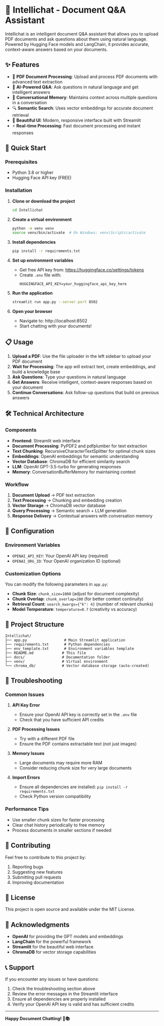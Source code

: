 # 🤖 Intellichat - Document Q&A Assistant

Intellichat is an intelligent document Q&A assistant that allows you to upload PDF documents and ask questions about them using natural language. Powered by Hugging Face models and LangChain, it provides accurate, context-aware answers based on your documents.

## ✨ Features

- 📄 **PDF Document Processing**: Upload and process PDF documents with advanced text extraction
- 🧠 **AI-Powered Q&A**: Ask questions in natural language and get intelligent answers
- 💭 **Conversational Memory**: Maintains context across multiple questions in a conversation
- 🔍 **Semantic Search**: Uses vector embeddings for accurate document retrieval
- 🎨 **Beautiful UI**: Modern, responsive interface built with Streamlit
- ⚡ **Real-time Processing**: Fast document processing and instant responses

## 🚀 Quick Start

### Prerequisites

- Python 3.8 or higher
- Hugging Face API key (FREE)

### Installation

1. **Clone or download the project**
   ```bash
   cd Intellichat
   ```

2. **Create a virtual environment**
   ```bash
   python -m venv venv
   source venv/bin/activate  # On Windows: venv\Scripts\activate
   ```

3. **Install dependencies**
   ```bash
   pip install -r requirements.txt
   ```

4. **Set up environment variables**
   - Get free API key from: https://huggingface.co/settings/tokens
   - Create `.env` file with:
     ```
     HUGGINGFACE_API_KEY=your_huggingface_api_key_here
     ```

5. **Run the application**
   ```bash
   streamlit run app.py --server.port 8502
   ```

6. **Open your browser**
   - Navigate to: http://localhost:8502
   - Start chatting with your documents!

## 📋 Usage

1. **Upload a PDF**: Use the file uploader in the left sidebar to upload your PDF document
2. **Wait for Processing**: The app will extract text, create embeddings, and build a knowledge base
3. **Ask Questions**: Type your questions in natural language
4. **Get Answers**: Receive intelligent, context-aware responses based on your document
5. **Continue Conversations**: Ask follow-up questions that build on previous answers

## 🛠️ Technical Architecture

### Components

- **Frontend**: Streamlit web interface
- **Document Processing**: PyPDF2 and pdfplumber for text extraction
- **Text Chunking**: RecursiveCharacterTextSplitter for optimal chunk sizes
- **Embeddings**: OpenAI embeddings for semantic understanding
- **Vector Database**: ChromaDB for efficient similarity search
- **LLM**: OpenAI GPT-3.5-turbo for generating responses
- **Memory**: ConversationBufferMemory for maintaining context

### Workflow

1. **Document Upload** → PDF text extraction
2. **Text Processing** → Chunking and embedding creation
3. **Vector Storage** → ChromaDB vector database
4. **Query Processing** → Semantic search + LLM generation
5. **Response Delivery** → Contextual answers with conversation memory

## 🔧 Configuration

### Environment Variables

- `OPENAI_API_KEY`: Your OpenAI API key (required)
- `OPENAI_ORG_ID`: Your OpenAI organization ID (optional)

### Customization Options

You can modify the following parameters in `app.py`:

- **Chunk Size**: `chunk_size=1000` (adjust for document complexity)
- **Chunk Overlap**: `chunk_overlap=200` (for better context continuity)
- **Retrieval Count**: `search_kwargs={"k": 4}` (number of relevant chunks)
- **Model Temperature**: `temperature=0.7` (creativity vs accuracy)

## 📁 Project Structure

```
Intellichat/
├── app.py                 # Main Streamlit application
├── requirements.txt       # Python dependencies
├── env_template.txt       # Environment variables template
├── README.md             # This file
├── docs/                 # Documentation folder
├── venv/                 # Virtual environment
└── chroma_db/            # Vector database storage (auto-created)
```

## 🐛 Troubleshooting

### Common Issues

1. **API Key Error**
   - Ensure your OpenAI API key is correctly set in the `.env` file
   - Check that you have sufficient API credits

2. **PDF Processing Issues**
   - Try with a different PDF file
   - Ensure the PDF contains extractable text (not just images)

3. **Memory Issues**
   - Large documents may require more RAM
   - Consider reducing chunk size for very large documents

4. **Import Errors**
   - Ensure all dependencies are installed: `pip install -r requirements.txt`
   - Check Python version compatibility

### Performance Tips

- Use smaller chunk sizes for faster processing
- Clear chat history periodically to free memory
- Process documents in smaller sections if needed

## 🤝 Contributing

Feel free to contribute to this project by:

1. Reporting bugs
2. Suggesting new features
3. Submitting pull requests
4. Improving documentation

## 📄 License

This project is open source and available under the MIT License.

## 🙏 Acknowledgments

- **OpenAI** for providing the GPT models and embeddings
- **LangChain** for the powerful framework
- **Streamlit** for the beautiful web interface
- **ChromaDB** for vector storage capabilities

## 📞 Support

If you encounter any issues or have questions:

1. Check the troubleshooting section above
2. Review the error messages in the Streamlit interface
3. Ensure all dependencies are properly installed
4. Verify your OpenAI API key is valid and has sufficient credits

---

**Happy Document Chatting! 🚀📚**
